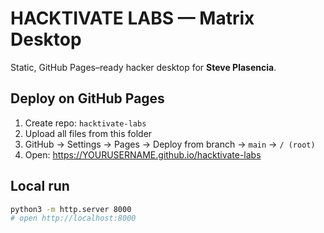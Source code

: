 # HACKTIVATE LABS — Matrix Desktop

Static, GitHub Pages–ready hacker desktop for **Steve Plasencia**.

## Deploy on GitHub Pages
1. Create repo: `hacktivate-labs`
2. Upload all files from this folder
3. GitHub → Settings → Pages → Deploy from branch → `main` → `/ (root)`
4. Open: https://YOURUSERNAME.github.io/hacktivate-labs

## Local run
```bash
python3 -m http.server 8000
# open http://localhost:8000
```

